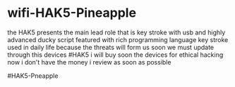 # wifi-HAK5-Pineapple
the HAK5 presents the main lead role that is key stroke with usb and highly advanced ducky script featured with rich programming language key stroke used in daily life because the threats will form us soon we must update through this devices #HAK5  i will buy soon the devices for ethical hacking now  i don't have the money i review as soon as possible 

#HAK5-Pneapple
